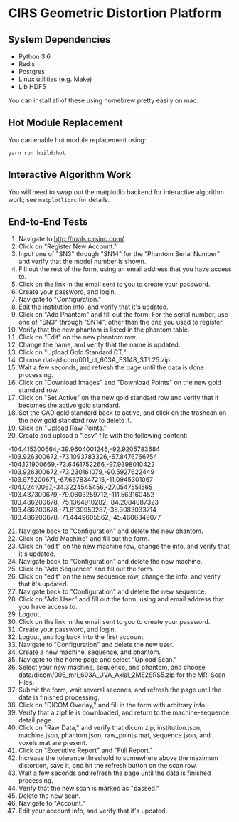# CIRS Geometric Distortion Platform

## System Dependencies

- Python 3.6
- Redis
- Postgres
- Linux utilities (e.g. Make)
- Lib HDF5

You can install all of these using homebrew pretty easily on mac.

## Hot Module Replacement

You can enable hot module replacement using:

    yarn run build:hot

## Interactive Algorithm Work

You will need to swap out the matplotlib backend for interactive algorithm
work; see `matplotlibrc` for details.

## End-to-End Tests

1. Navigate to http://tools.cirsinc.com/.
2. Click on "Register New Account."
3. Input one of "SN3" through "SN14" for the "Phantom Serial Number" and verify that the model number is shown.
4. Fill out the rest of the form, using an email address that you have access to.
5. Click on the link in the email sent to you to create your password.
6. Create your password, and login.
7. Navigate to "Configuration."
8. Edit the institution info, and verify that it's updated.
9. Click on "Add Phantom" and fill out the form. For the serial number, use one of "SN3" through "SN14", other than the one you used to register.
10. Verify that the new phantom is listed in the phantom table.
11. Click on "Edit" on the new phantom row.
12. Change the name, and verify that the name is updated.
13. Click on "Upload Gold Standard CT."
14. Choose data/dicom/001_ct_603A_E3148_ST1.25.zip.
15. Wait a few seconds, and refresh the page until the data is done processing.
16. Click on "Download Images" and "Download Points" on the new gold standard row.
17. Click on "Set Active" on the new gold standard row and verify that it becomes the active gold standard.
18. Set the CAD gold standard back to active, and click on the trashcan on the new gold standard row to delete it.
19. Click on "Upload Raw Points."
20. Create and upload a ".csv" file with the following content:

-104.415300664,-39.9604001246,-92.9205783684
-103.926300672,-73.1093783326,-67.8476766754
-104.121900669,-73.6461752266,-97.9398010422
-103.926300672,-73.230161079,-90.5927622449
-103.975200671,-67.6678347215,-11.0945301067
-104.02410067,-34.3224545456,-27.0547551565
-103.437300679,-79.0603259712,-111.563160452
-103.486200678,-75.1364910282,-84.2084087323
-103.486200678,-71.8130950287,-35.3083033714
-103.486200678,-71.4449605562,-45.4606349077

21. Navigate back to "Configuration" and delete the new phantom.
22. Click on "Add Machine" and fill out the form.
23. Click on "edit" on the new machine row, change the info, and verify that it's updated.
24. Navigate back to "Configuration" and delete the new machine.
25. Click on "Add Sequence" and fill out the form.
26. Click on "edit" on the new sequence row, change the info, and verify that it's updated.
27. Navigate back to "Configuration" and delete the new sequence.
28. Click on "Add User" and fill out the form, using and email address that you have access to.
29. Logout.
30. Click on the link in the email sent to you to create your password.
31. Create your password, and login.
32. Logout, and log back into the first account.
33. Navigate to "Configuration" and delete the new user.
34. Create a new machine, sequence, and phantom.
35. Navigate to the home page and select "Upload Scan."
36. Select your new machine, sequence, and phantom, and choose data/dicom/006_mri_603A_UVA_Axial_2ME2SRS5.zip for the MRI Scan Files.
37. Submit the form, wait several seconds, and refresh the page until the data is finished processing.
38. Click on "DICOM Overlay," and fill in the form with arbitrary info.
39. Verify that a zipfile is downloaded, and return to the machine-sequence detail page.
40. Click on "Raw Data," and verify that dicom.zip, institution.json, machine.json, phantom.json, raw_points.mat, sequence.json, and voxels.mat are present.
41. Click on "Executive Report" and "Full Report."
42. Increase the tolerance threshold to somewhere above the maximum distortion, save it, and hit the refresh button on the scan row.
43. Wait a few seconds and refresh the page until the data is finished processing.
44. Verify that the new scan is marked as "passed."
45. Delete the new scan.
46. Navigate to "Account."
47. Edit your account info, and verify that it's updated.
